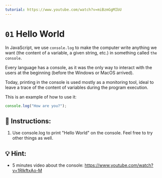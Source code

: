 ```yaml
---
tutorial: https://www.youtube.com/watch?v=miBzmGgMIbU
---
```


# `01` Hello World

In JavaScript, we use `console.log` to make the computer write anything we want (the content of a variable, a given string, etc.) in something called `the console`.

Every language has a console, as it was the only way to interact with the users at the beginning (before the Windows or MacOS arrived). 

Today, printing in the console is used mostly as a monitoring tool, ideal to leave a trace of the content of variables during the program execution.

This is an example of how to use it:

```js
console.log("How are you?");
```

## 📝 Instructions:

1. Use console.log to print "Hello World" on the console. Feel free to try other things as well.

## 💡 Hint:

+ 5 minutes video about the console: https://www.youtube.com/watch?v=1RlkftxAo-M

